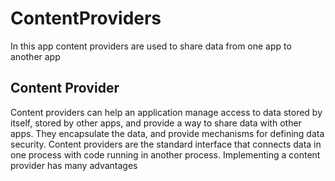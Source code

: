 # ContentProviders
In this app content providers are used to share data from one app to another app

## Content Provider
Content providers can help an application manage access to data stored by itself, stored by other apps,
and provide a way to share data with other apps. They encapsulate the data, and provide mechanisms for defining data security. 
Content providers are the standard interface that connects data in one process with code running in another process. 
Implementing a content provider has many advantages
